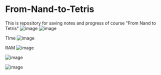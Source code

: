 # From-Nand-to-Tetris
This is repository for saving notes and progress  of course "From Nand to Tetris"
![image](https://github.com/nol4ns3c/From-Nand-to-Tetris/assets/113341404/7d00da21-9e85-4634-855a-3b68ad8feead)
![image](https://github.com/nol4ns3c/From-Nand-to-Tetris/assets/113341404/4efd2ad4-63c5-480a-a7c9-23a21e6df3d0)

TIme
![image](https://github.com/nol4ns3c/From-Nand-to-Tetris/assets/113341404/8276e77f-782a-4d03-8755-ace94906a05c)

RAM
![image](https://github.com/nol4ns3c/From-Nand-to-Tetris/assets/113341404/ac2182c3-30e7-46e5-96f4-af19895fb97b)

![image](https://github.com/nol4ns3c/From-Nand-to-Tetris/assets/113341404/b450f5ed-d9c5-49b4-bcf7-8098678b9763)

![image](https://github.com/nol4ns3c/From-Nand-to-Tetris/assets/113341404/00ec6303-5ef5-41ab-9bf9-e93a2521e631)
